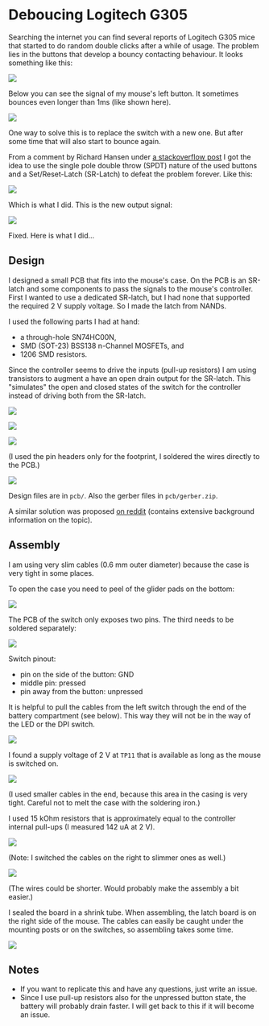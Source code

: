 # Deboucing Logitech G305

Searching the internet you can find several reports of Logitech G305 mice
that started to do random double clicks after a while of usage.
The problem lies in the buttons that develop a bouncy contacting behaviour.
It looks something like this:

![](img/sketch_pre.jpg)

Below you can see the signal of my mouse's left button.
It sometimes bounces even longer than 1ms (like shown here).

![](img/bouncing.jpg)

One way to solve this is to replace the switch with a new one.
But after some time that will also start to bounce again.

From a comment by Richard Hansen under
[a stackoverflow post](https://electronics.stackexchange.com/a/29967)
I got the idea to use the single pole double throw (SPDT) nature
of the used buttons and a Set/Reset-Latch (SR-Latch)
to defeat the problem forever.
Like this:

![](img/sketch_post.jpg)

Which is what I did.
This is the new output signal:

![](img/debounced.jpg)

Fixed. Here is what I did...

## Design

I designed a small PCB that fits into the mouse's case.
On the PCB is an SR-latch and some components to pass the signals to the mouse's controller.
First I wanted to use a dedicated SR-latch,
but I had none that supported the required 2 V supply voltage.
So I made the latch from NANDs.

I used the following parts I had at hand:
- a through-hole SN74HC00N,
- SMD (SOT-23) BSS138 n-Channel MOSFETs, and
- 1206 SMD resistors.

Since the controller seems to drive the inputs (pull-up resistors)
I am using transistors to augment a have an open drain output for the SR-latch.
This "simulates" the open and closed states of the switch for the controller
instead of driving both from the SR-latch.

![](img/schematic.jpg)

![](img/layout.jpg)

![](img/3d_top.jpg)

(I used the pin headers only for the footprint,
I soldered the wires directly to the PCB.)

![](img/3d_bottom.jpg)

Design files are in `pcb/`. Also the gerber files in `pcb/gerber.zip`.

A similar solution was proposed [on reddit](https://www.reddit.com/r/MouseReview/comments/rx35bq/mouse_debounce_detailed_explanation/?utm_source=share&utm_medium=web2x&context=3) (contains extensive background information on the topic).

## Assembly

I am using very slim cables (0.6 mm outer diameter)
because the case is very tight in some places.

To open the case you need to peel of the glider pads on the bottom:

![](img/screw_positions.jpg)

The PCB of the switch only exposes two pins.
The third needs to be soldered separately:

![](img/switch_wired.jpg)

Switch pinout:
- pin on the side of the button: GND
- middle pin: pressed
- pin away from the button: unpressed

It is helpful to pull the cables from the left switch
through the end of the battery compartment (see below).
This way they will not be in the way of the LED or the DPI switch.

![](img/wiring.jpg)

I found a supply voltage of 2 V at `TP11`
that is available as long as the mouse is switched on.

![](img/TP11.jpg)

(I used smaller cables in the end,
because this area in the casing is very tight.
Careful not to melt the case with the soldering iron.)

I used 15 kOhm resistors that is approximately equal to the controller internal pull-ups (I measured 142 uA at 2 V).

![](img/soldered.jpg)

(Note: I switched the cables on the right to slimmer ones as well.)

![](img/all_wired_up.jpg)

(The wires could be shorter. Would probably make the assembly a bit easier.)

I sealed the board in a shrink tube.
When assembling, the latch board is on the right side of the mouse.
The cables can easily be caught under the mounting posts or on the switches,
so assembling takes some time.

![](img/in_shell.jpg)

## Notes

- If you want to replicate this and have any questions,
  just write an issue.
- Since I use pull-up resistors also for the unpressed button state,
  the battery will probably drain faster.
  I will get back to this if it will become an issue.
